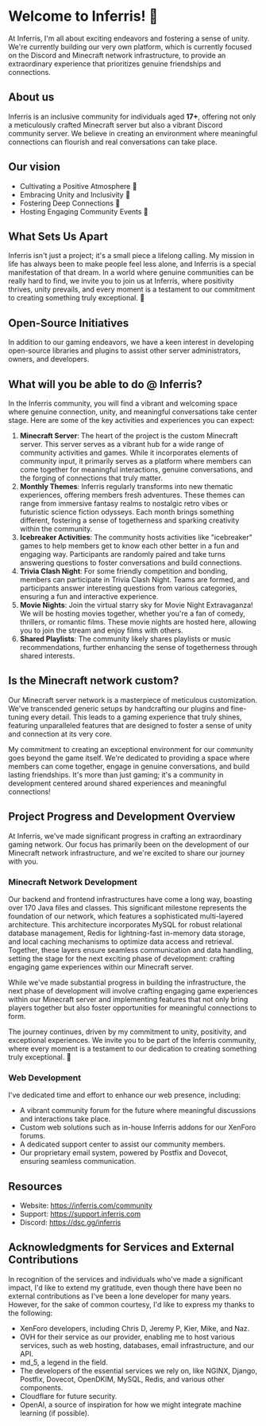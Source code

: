 # Welcome to Inferris! 🌟

At Inferris, I'm all about exciting endeavors and fostering a sense of unity. We're currently building our very own platform, which is currently focused on the Discord and Minecraft network infrastructure, to provide an extraordinary experience that prioritizes genuine friendships and connections.

## About us
Inferris is an inclusive community for individuals aged **17+**, offering not only a meticulously crafted Minecraft server but also a vibrant Discord community server. We believe in creating an environment where meaningful connections can flourish and real conversations can take place.

## Our vision
- Cultivating a Positive Atmosphere 🌼
- Embracing Unity and Inclusivity 🤝
- Fostering Deep Connections 💬
- Hosting Engaging Community Events 🎉

## What Sets Us Apart
Inferris isn't just a project; it's a small piece a lifelong calling. My mission in life has always been to make people feel less alone, and Inferris is a special manifestation of that dream. In a world where genuine communities can be really hard to find, we invite you to join us at Inferris, where positivity thrives, unity prevails, and every moment is a testament to our commitment to creating something truly exceptional. 🖤

## Open-Source Initiatives
In addition to our gaming endeavors, we have a keen interest in developing open-source libraries and plugins to assist other server administrators, owners, and developers.

## What will you be able to do @ Inferris?
In the Inferris community, you will find a vibrant and welcoming space where genuine connection, unity, and meaningful conversations take center stage. Here are some of the key activities and experiences you can expect:
1. **Minecraft Server**: The heart of the project is the custom Minecraft server. This server serves as a vibrant hub for a wide range of community activities and games. While it incorporates elements of community input, it primarily serves as a platform where members can come together for meaningful interactions, genuine conversations, and the forging of connections that truly matter.
2. **Monthly Themes**: Inferris regularly transforms into new thematic experiences, offering members fresh adventures. These themes can range from immersive fantasy realms to nostalgic retro vibes or futuristic science fiction odysseys. Each month brings something different, fostering a sense of togetherness and sparking creativity within the community.
3. **Icebreaker Activities**: The community hosts activities like "icebreaker" games to help members get to know each other better in a fun and engaging way. Participants are randomly paired and take turns answering questions to foster conversations and build connections.
4. **Trivia Clash Night**: For some friendly competition and bonding, members can participate in Trivia Clash Night. Teams are formed, and participants answer interesting questions from various categories, ensuring a fun and interactive experience.
5. **Movie Nights**: Join the virtual starry sky for Movie Night Extravaganza! We will be hosting movies together, whether you're a fan of comedy, thrillers, or romantic films. These movie nights are hosted here, allowing you to join the stream and enjoy films with others.
6. **Shared Playlists**: The community likely shares playlists or music recommendations, further enhancing the sense of togetherness through shared interests.

## Is the Minecraft network custom?
Our Minecraft server network is a masterpiece of meticulous customization. We've transcended generic setups by handcrafting our plugins and fine-tuning every detail. This leads to a gaming experience that truly shines, featuring unparalleled features that are designed to foster a sense of unity and connection at its very core.

My commitment to creating an exceptional environment for our community goes beyond the game itself. We're dedicated to providing a space where members can come together, engage in genuine conversations, and build lasting friendships. It's more than just gaming; it's a community in development centered around shared experiences and meaningful connections!

## Project Progress and Development Overview
At Inferris, we've made significant progress in crafting an extraordinary gaming network. Our focus has primarily been on the development of our Minecraft network infrastructure, and we're excited to share our journey with you.

### Minecraft Network Development
Our backend and frontend infrastructures have come a long way, boasting over 170 Java files and classes. This significant milestone represents the foundation of our network, which features a sophisticated multi-layered architecture. This architecture incorporates MySQL for robust relational database management, Redis for lightning-fast in-memory data storage, and local caching mechanisms to optimize data access and retrieval. Together, these layers ensure seamless communication and data handling, setting the stage for the next exciting phase of development: crafting engaging game experiences within our Minecraft server.

While we've made substantial progress in building the infrastructure, the next phase of development will involve crafting engaging game experiences within our Minecraft server and implementing features that not only bring players together but also foster opportunities for meaningful connections to form.

The journey continues, driven by my commitment to unity, positivity, and exceptional experiences. We invite you to be part of the Inferris community, where every moment is a testament to our dedication to creating something truly exceptional. 🖤

### Web Development
I've dedicated time and effort to enhance our web presence, including:
- A vibrant community forum for the future where meaningful discussions and interactions take place.
- Custom web solutions such as in-house Inferris addons for our XenForo forums.
- A dedicated support center to assist our community members.
- Our proprietary email system, powered by Postfix and Dovecot, ensuring seamless communication.

## Resources
* Website: https://inferris.com/community
* Support: https://support.inferris.com
* Discord: https://dsc.gg/inferris 

## Acknowledgments for Services and External Contributions
In recognition of the services and individuals who've made a significant impact, I'd like to extend my gratitude, even though there have been no external contributions as I've been a lone developer for many years. However, for the sake of common courtesy, I'd like to express my thanks to the following:

- XenForo developers, including Chris D, Jeremy P, Kier, Mike, and Naz.
- OVH for their service as our provider, enabling me to host various services, such as web hosting, databases, email infrastructure, and our API.
- md_5, a legend in the field.
- The developers of the essential services we rely on, like NGINX, Django, Postfix, Dovecot, OpenDKIM, MySQL, Redis, and various other components.
- Cloudflare for future security.
- OpenAI, a source of inspiration for how we might integrate machine learning (if possible).

<!--

**Here are some ideas to get you started:**

🙋‍♀️ A short introduction - what is your organization all about?
🌈 Contribution guidelines - how can the community get involved?
👩‍💻 Useful resources - where can the community find your docs? Is there anything else the community should know?
🍿 Fun facts - what does your team eat for breakfast?
🧙 Remember, you can do mighty things with the power of [Markdown](https://docs.github.com/github/writing-on-github/getting-started-with-writing-and-formatting-on-github/basic-writing-and-formatting-syntax)
-->
